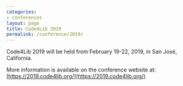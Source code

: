 ```yaml
---
categories:
- conferences
layout: page
title: Code4Lib 2019
permalink: /conference/2019/
---
```

Code4Lib 2019 will be held from February 19-22, 2019, in San José, California.

More information is available on the conference website at: [https://2019.code4lib.org/](https://2019.code4lib.org/)
